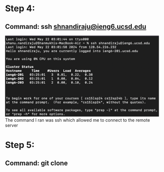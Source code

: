 # Step 4:
## Command: ssh shnandiraju@ieng6.ucsd.edu
![Image](step4.png)
The command I ran was ssh which allowed me to connect to the remote server

# Step 5:
## Command: git clone 

